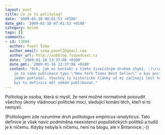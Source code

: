```yaml
---
layout: post
title: Co je to politolog?
date: '2009-01-10 08:01:53 +0100'
date_gmt: '2009-01-10 07:01:53 +0100'
category: kolem
tags: []
comments:
- id: 11089
  author: Pavel Šíma
  author_email: sima.pavel2@gmail.com
  author_url: http://aubblog.fsspodcast.cz
  date: '2009-01-16 23:37:06 +0100'
  date_gmt: '2009-01-16 22:37:06 +0100'
  content: "Och, jak mi kontakt s tímto živočišným druhem chybí. :)\r\nTady v Beirutu
    je to samá publikace typu \"New York Times Best Seller\" a kus poctivé vědy, aby
    jeden pohledal. Všechny ty historické články už mi začínají lézt krkem.\r\nKaždopádně
    bys tu definici měl někde publikovat."
---
```

<p>Politolog je osoba, která si myslí, že není možné normativně posoudit všechny úkony vládnoucí politické moci, sledující konání těch, kteří si to nemyslí.</p>
<p>(Politologem zde rozumíme druh <em>politologus empiricus-analyticus</em>. Tato definice je však navíc podmíněna neexistencí populistických politiků a tudíž je k ničemu. Kdyby nebyla k ničemu, není na blogu, ale v Britannice ;-))</p>
